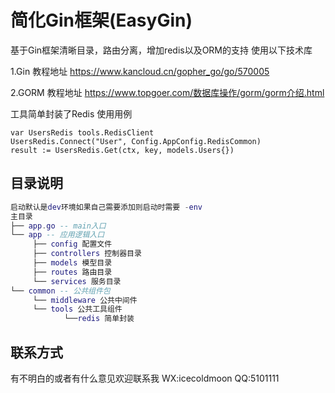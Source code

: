 # 简化Gin框架(EasyGin)

基于Gin框架清晰目录，路由分离，增加redis以及ORM的支持
使用以下技术库

1.Gin 教程地址 https://www.kancloud.cn/gopher_go/go/570005

2.GORM 教程地址 https://www.topgoer.com/数据库操作/gorm/gorm介绍.html

工具简单封装了Redis
使用用例
```
var UsersRedis tools.RedisClient
UsersRedis.Connect("User", Config.AppConfig.RedisCommon)
result := UsersRedis.Get(ctx, key, models.Users{})
```
## 目录说明
```lua
启动默认是dev环境如果自己需要添加则启动时需要 -env
主目录
├── app.go -- main入口
└── app -- 应用逻辑入口
     ├── config 配置文件
     ├── controllers 控制器目录
     ├── models 模型目录
     ├── routes 路由目录
     └── services 服务目录
└── common -- 公共组件包
     └── middleware 公共中间件
     └── tools 公共工具组件
            └──redis 简单封装
```
## 联系方式
有不明白的或者有什么意见欢迎联系我 WX:icecoldmoon QQ:5101111
